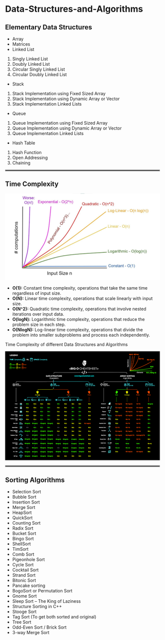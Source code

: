 # Data-Structures-and-Algorithms


## Elementary Data Structures
- Array
- Matrices
- Linked List
1. Singly Linked List
2. Doubly Linked List
3. Circular Singly Linked List
4. Circular Doubly Linked List
- Stack
1. Stack Implementation using Fixed Sized Array
2. Stack Implementation using Dynamic Array or Vector
3. Stack Implementation Linked Lists
- Queue
1. Queue Implementation using Fixed Sized Array
2. Queue Implementation using Dynamic Array or Vector
3. Queue Implementation Linked Lists
- Hash Table
1. Hash Function
2. Open Addressing
3. Chaining

<hr style="border:2px solid gray">

## Time Complexity
![Time Complexity Chart](./assets/time-complexity.jpg)

- **O(1):** 
Constant time complexity, operations that take the same time regardless of input size.
- **O(N):** 
Linear time complexity, operations that scale linearly with input size.
- **O(N^2):** 
Quadratic time complexity, operations that involve nested iterations over input data.
- **O(logN):** 
Logarithmic time complexity, operations that reduce the problem size in each step.
- **O(NlogN):** 
Log-linear time complexity, operations that divide the problem into smaller subproblems and process each independently.

Time Complexity of different Data Structures and Algorithms

![Big O Cheatsheet](./assets/big-o-cheat-sheet-poster.png)

<hr style="border:2px solid gray">

## Sorting Algorithms

- Selection Sort
- Bubble Sort
- Insertion Sort 
- Merge Sort 
- HeapSort 
- QuickSort 
- Counting Sort 
- Radix Sort 
- Bucket Sort 
- Bingo Sort
- ShellSort
- TimSort
- Comb Sort
- Pigeonhole Sort
- Cycle Sort
- Cocktail Sort
- Strand Sort
- Bitonic Sort
- Pancake sorting
- BogoSort or Permutation Sort
- Gnome Sort
- Sleep Sort – The King of Laziness
- Structure Sorting in C++
- Stooge Sort
- Tag Sort (To get both sorted and original)
- Tree Sort
- Odd-Even Sort / Brick Sort
- 3-way Merge Sort